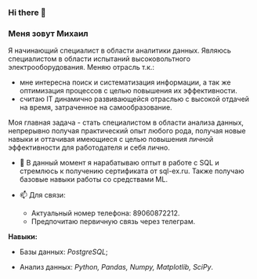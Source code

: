 ### Hi there 👋

### Меня зовут Михаил

Я начинающий специалист в области аналитики данных. Являюсь специалистом в области испытаний высоковольтного электрооборудования. 
Меняю отрасль т.к.:
- мне интересна поиск и систематизация информации, а так же оптимизация процессов с целью повышения их эффективности.
-  считаю IT динамично развивающейся отраслью с высокой отдачей на время, затраченное на самообразование.
  
Моя главная задача - стать специалистом в области анализа данных, непрерывно получая практический опыт любого рода, получая новые навыки и оттачивая имеющиеся с целью повышения личной эффективности для работодателя и себя лично.


- 🔭 В данный момент я нарабатываю оптыт в работе с SQL и стремлюсь к получению сертификата от sql-ex.ru. Также получаю базовые навыки работы со средствами ML.
- 📫 Для связи: 

  - Актуальный номер телефона: 89060872212.
  - Предпочитаю первичную связь через телеграм.

**Навыки:**
- Базы данных: 
*PostgreSQL*;

- Анализ данных: 
  *Python, Pandas, Numpy, Matplotlib, SciPy*.

